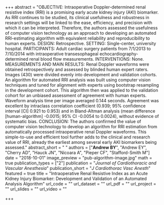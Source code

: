 +++
abstract = "OBJECTIVE: Intraoperative Doppler-determined renal resistive index (RRI) is a promising early acute kidney injury (AKI) biomarker. As RRI continues to be studied, its clinical usefulness and robustness in research settings will be linked to the ease, efficiency, and precision with which it can be interpreted. Therefore, the authors assessed the usefulness of computer vision technology as an approach to developing an automated RRI-estimating algorithm with equivalent reliability and reproducibility to human experts. DESIGN: Retrospective. SETTING: Single-center, university hospital. PARTICIPANTS: Adult cardiac surgery patients from 7/1/2013 to 7/10/2014 with intraoperative transesophageal echocardiography-determined renal blood flow measurements. INTERVENTIONS: None. MEASUREMENTS AND MAIN RESULTS: Renal Doppler waveforms were obtained retrospectively and assessed by blinded human expert raters. Images (430) were divided evenly into development and validation cohorts. An algorithm for automated RRI analysis was built using computer vision techniques and tuned for alignment with experts using bootstrap resampling in the development cohort. This algorithm then was applied to the validation cohort for an unbiased assessment of agreement with human experts. Waveform analysis time per image averaged 0.144 seconds. Agreement was excellent by intraclass correlation coefficient (0.939; 95% confidence interval [CI] 0.921 to 0.953) and in Bland-Altman analysis (mean difference [human-algorithm] -0.0015; 95% CI -0.0054 to 0.0024), without evidence of systematic bias. CONCLUSION: The authors confirmed the value of computer vision technology to develop an algorithm for RRI estimation from automatically processed intraoperative renal Doppler waveforms. This simple-to-use and efficient tool further adds to the clinical and research value of RRI, already the earliest among several early AKI biomarkers being assessed."
abstract_short = " "
authors = ["**Andrew BY**", "Andrew EY", "Cherry AD", "Hauck JN", "Nicoara A", "Pieper CF", "Stafford-Smith M"]
date = "2018-10-01"
image_preview = "pub-algorithm-image.jpg"
math = true
publication_types = ["2"]
publication = "*Journal of Cardiothoracic and Vascular Anesthesia*"
publication_short = "*J Cardiothorac Vasc Anesth*"
featured = true
title = "Intraoperative Renal Resistive Index as an Acute Kidney Injury Biomarker: Development and Validation of an Automated Analysis Algorithm"
url_code = ""
url_dataset = ""
url_pdf = ""
url_project = ""
url_slides = ""
url_video = ""

+++
